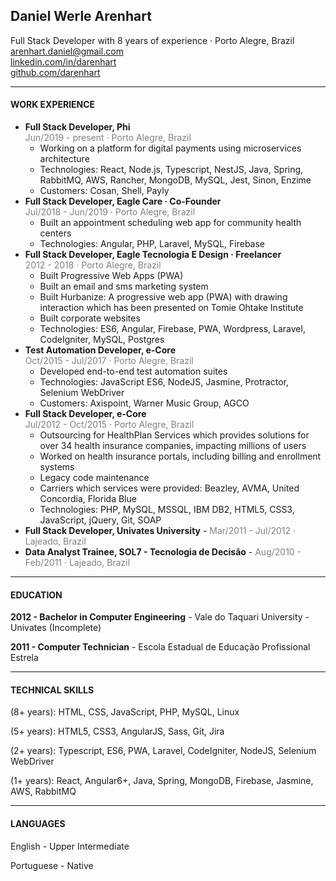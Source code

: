 ## Daniel Werle Arenhart

Full Stack Developer with 8 years of experience · Porto Alegre, Brazil <br>
<arenhart.daniel@gmail.com> <br>
[linkedin.com/in/darenhart](http://linkedin.com/in/darenhart) <br>
[github.com/darenhart](http://github.com/darenhart) <br>

--------

#### WORK EXPERIENCE

- **Full Stack Developer, Phi**<br>
  <span style="color: grey; font-size: 14px">Jun/2019 - present · Porto Alegre, Brazil</span>
  - Working on a platform for digital payments using microservices architecture
  - Technologies: React, Node.js, Typescript, NestJS, Java, Spring, RabbitMQ, AWS, Rancher, MongoDB, MySQL, Jest, Sinon, Enzime
  - Customers: Cosan, Shell, Payly
- **Full Stack Developer, Eagle Care · Co-Founder** <br>
  <span style="color: grey; font-size: 14px">Jul/2018 - Jun/2019 · Porto Alegre, Brazil</span>
  - Built an appointment scheduling web app for community health centers
  - Technologies: Angular, PHP, Laravel, MySQL, Firebase
- **Full Stack Developer, Eagle Tecnologia E Design · Freelancer** <br>
  <span style="color: grey; font-size: 14px">2012 - 2018 · Porto Alegre, Brazil</span>
  - Built Progressive Web Apps (PWA)
  - Built an email and sms marketing system
  - Built Hurbanize: A progressive web app (PWA) with drawing interaction which has been presented on Tomie Ohtake Institute
  - Built corporate websites
  - Technologies: ES6, Angular, Firebase, PWA, Wordpress, Laravel, CodeIgniter, MySQL, Postgres
- **Test Automation Developer, e-Core**<br>
  <span style="color: grey; font-size: 14px">Oct/2015 - Jul/2017 · Porto Alegre, Brazil</span>
  - Developed end-to-end test automation suites
  - Technologies: JavaScript ES6, NodeJS, Jasmine, Protractor, Selenium WebDriver
  - Customers: Axispoint, Warner Music Group, AGCO
- **Full Stack Developer, e-Core**<br>
  <span style="color: grey; font-size: 14px">Jul/2012 - Oct/2015 · Porto Alegre, Brazil</span>
  - Outsourcing for HealthPlan Services which provides solutions for over 34 health insurance companies, impacting millions of users
  - Worked on health insurance portals, including billing and enrollment systems
  - Legacy code maintenance
  - Carriers which services were provided: Beazley, AVMA, United Concordia, Florida Blue
  - Technologies: PHP, MySQL, MSSQL, IBM DB2, HTML5, CSS3, JavaScript, jQuery, Git, SOAP
- **Full Stack Developer, Univates University** - <span style="color: grey; font-size: 14px">Mar/2011 - Jul/2012 · Lajeado, Brazil</span>
- **Data Analyst Trainee, SOL7 - Tecnologia de Decisão** - <span style="color: grey; font-size: 14px">Aug/2010 - Feb/2011 · Lajeado, Brazil</span>

---------

#### EDUCATION

**2012 - Bachelor in Computer Engineering** - Vale do Taquari University - Univates (Incomplete)

**2011 - Computer Technician** - Escola Estadual de Educação Profissional Estrela

---------

#### TECHNICAL SKILLS

(8+ years): HTML, CSS, JavaScript, PHP, MySQL, Linux

(5+ years): HTML5, CSS3, AngularJS, Sass, Git, Jira

(2+ years): Typescript, ES6, PWA, Laravel, CodeIgniter, NodeJS, Selenium WebDriver

(1+ years): React, Angular6+, Java, Spring, MongoDB, Firebase, Jasmine, AWS, RabbitMQ

--------------

#### LANGUAGES

English - Upper Intermediate

Portuguese - Native

